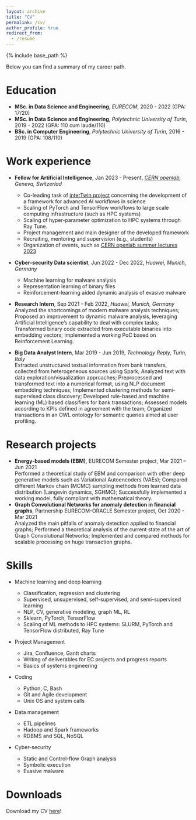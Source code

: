 ```yaml
---
layout: archive
title: "CV"
permalink: /cv/
author_profile: true
redirect_from:
  - /resume
---
```


{% include base_path %}


Below you can find a summary of my career path.

Education
======
* **MSc. in Data Science and Engineering**, *EURECOM*, 2020 - 2022 (GPA: 17/20)
* **MSc. in Data Science and Engineering**, *Polytechnic University of Turin*, 2019 - 2022 (GPA: 110 cum laude/110)
* **BSc. in Computer Engineering**, *Polytechnic University of Turin*, 2016 - 2019 (GPA: 108/110)

Work experience
======
* **Fellow for Artificial Intelligence**, Jan 2023 - Present, *[CERN openlab](https://openlab.cern/), Geneva, Switzerlad*
  * Co-leading task of [interTwin project](https://www.intertwin.eu/) concerning the development of a framework for advanced AI workflows in science
  * Scaling of PyTorch and TensorFlow workflows to large scale computing infrastructure (such as HPC systems)
  * Scaling of hyper-parameter optimization to HPC systems through Ray Tune.
  * Project management and main designer of the developed framework
  * Recruiting, mentoring and supervision (e.g., students)
  * Organization of events, such as [CERN openlab summer lectures 2023](https://indico.cern.ch/category/16988/)

* **Cyber-security Data scientist**, Jun 2022 - Dec 2022, *Huawei, Munich, Germany*
  * Machine learning for malware analysis
  * Representation learning of binary files
  * Reinforcement-learning aided dynamic analysis of evasive malware

* **Research Intern**, Sep 2021 - Feb 2022, *Huawei, Munich, Germany*    
  Analyzed the shortcomings of modern malware analysis techniques; Proposed an improvement to
dynamic malware analysis, leveraging Artificial Intelligence’s capability to deal with complex tasks;
Transformed binary code extracted from executable binaries into embedding vectors;
Implemented a working PoC based on Reinforcement Learning.

* **Big Data Analyst Intern**, Mar 2019 - Jun 2019, *Technology Reply, Turin, Italy*  
  Extracted unstructured textual information from bank transfers, collected from heterogeneous
sources using Spark; Analyzed text with data exploration/visualization approaches; Preprocessed
and transformed text into a numerical format, using NLP document embedding techniques;
Implemented clustering methods for semi-supervised class discovery; Developed rule-based and
machine learning (ML) based classifiers for bank transactions; Assessed models according to KPIs
defined in agreement with the team; Organized transactions in an OWL ontology for semantic
queries aimed at user profiling.


Research projects
======
* **Energy-based models (EBM)**, EURECOM Semester project, Mar 2021 – Jun 2021  
Performed a theoretical study of EBM and comparison with other deep generative models such as
Variational Autoencoders (VAEs); Compared different Markov chain (MCMC) sampling methods
from learned data distribution (Langevin dynamics, SGHMC); Successfully implemented a working
model, fully compliant with mathematical theory.
* **Graph Convolutional Networks for anomaly detection in financial graphs**, Partnership
EURECOM-ORACLE Semester project, Oct 2020 - Mar 2021  
Analyzed the main pitfalls of anomaly detection applied to financial graphs; Performed a
theoretical analysis of the current state of the art of Graph Convolutional Networks; Implemented
and compared methods for scalable processing on huge transaction graphs.

  
Skills
======
* Machine learning and deep learning
  * Classification, regression and clustering
  * Supervised, unsupervised, self-supervised, and semi-supervised learning
  * NLP, CV, generative modeling, graph ML, RL
  * Sklearn, PyTorch, TensorFlow
  * Scaling of ML methods to HPC systems: SLURM, PyTorch and TensorFlow distributed, Ray Tune

* Project Management
  * Jira, Confluence, Gantt charts
  * Writing of deliverables for EC projects and progress reports
  * Basics of systems engineering     

* Coding
  * Python, C, Bash
  * Git and Agile development
  * Unix OS and system calls

* Data management
  * ETL pipelines
  * Hadoop and Spark frameworks
  * RDBMS and SQL, NoSQL

* Cyber-security
  * Static and Control-flow Graph analysis
  * Symbolic execution
  * Evasive malware


Downloads
======
Download my CV <a href="../files/CV.pdf" target="_blank">here</a>!

